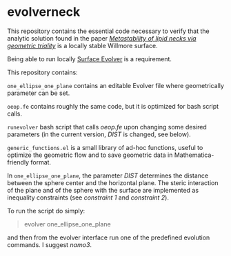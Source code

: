 # evolverneck

This repository contains the essential code necessary to verify that the analytic solution found in the paper [*Metastability of lipid necks via geometric triality*](https://arxiv.org/abs/2101.01161) is a locally stable Willmore surface.

Being able to run locally [Surface Evolver](http://facstaff.susqu.edu/brakke/evolver/evolver.html) is a requirement.

This repository contains:

`one_ellipse_one_plane` contains an editable Evolver file where geometrically parameter can be set.

`oeop.fe` contains roughly the same code, but it is optimized for bash script calls. 

`runevolver` bash script that calls _oeop.fe_ upon changing some desired parameters (in the current version, _DIST_ is changed, see below).

`generic_functions.el` is a small library of ad-hoc functions, useful to optimize the geometric flow and to save geometric data in Mathematica-friendly format.

In `one_ellipse_one_plane`, the parameter _DIST_ determines the distance between the sphere center and the horizontal plane. The steric interaction of the plane and of the sphere with the surface are implemented as inequality constraints (see _constraint 1_ and _constraint 2_). 

To run the script do simply:

> evolver one_ellipse_one_plane

and then from the evolver interface run one of the predefined evolution commands. I suggest _namo3_. 

